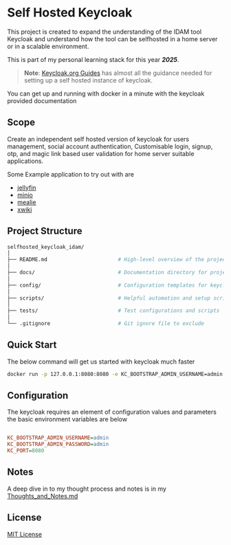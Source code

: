 # Self Hosted Keycloak

This project is created to expand the understanding of the IDAM tool Keycloak and understand how the tool can be selfhosted in a home server or in a scalable environment.

This is part of my personal learning stack for this year *__2025__*.

> __Note__: [Keycloak.org Guides](https://www.keycloak.org/guides) has almost all the guidance needed for setting up a self hosted instance of keycloak.

You can get up and running with docker in a minute with the keycloak provided documentation

## Scope

Create an independent self hosted version of keycloak for users management, social account authentication, Customisable login, signup, otp, and magic link based user validation for home server suitable applications. 

Some Example application to try out with are 

- [jellyfin](https://jellyfin.org/)
- [minio](https://www.min.io/)
- [mealie](https://mealie.io/)
- [xwiki](https://www.xwiki.org/xwiki/bin/view/Main/)

## Project Structure

``` bash
selfhosted_keycloak_idam/
│
├── README.md                       # High-level overview of the project and setup
│
├── docs/                           # Documentation directory for project
│
├── config/                         # Configuration templates for keycloak
│
├── scripts/                        # Helpful automation and setup scripts
│
├── tests/                          # Test configurations and scripts
│
└── .gitignore                      # Git ignore file to exclude 
```

## Quick Start

The below command will get us started with keycloak much faster

```bash
docker run -p 127.0.0.1:8080:8080 -e KC_BOOTSTRAP_ADMIN_USERNAME=admin -e KC_BOOTSTRAP_ADMIN_PASSWORD=admin quay.io/keycloak/keycloak:26.0.7 start-dev
```

## Configuration

The keycloak requires an element of configuration values and parameters the basic environment variables are below 

```ini

KC_BOOTSTRAP_ADMIN_USERNAME=admin
KC_BOOTSTRAP_ADMIN_PASSWORD=admin
KC_PORT=8080

```

## Notes

A deep dive in to my thought process and notes is in my [Thoughts_and_Notes.md](/Thoughts_and_Notes.md)

## License

[MIT License](/License.txt)

